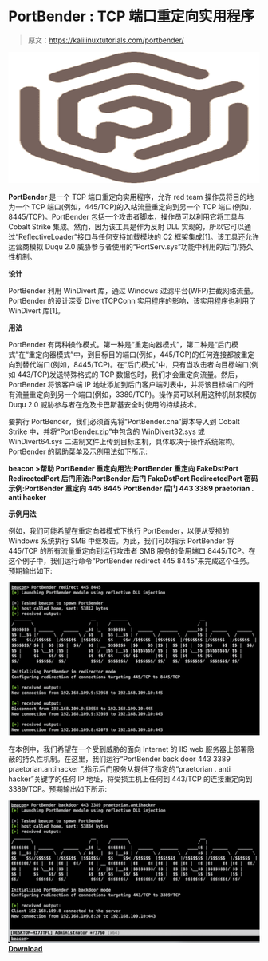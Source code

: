 # PortBender : TCP 端口重定向实用程序

> 原文：<https://kalilinuxtutorials.com/portbender/>

[![](img//3763c68e0831d68703386228c66af043.png)](https://blogger.googleusercontent.com/img/a/AVvXsEiuzmwQ1hPe5AlGoEEcjHS1WTcnpmh-yaMIi8w03OTsMOUmw5p_HZVY0z-McVm3b6-B6alWWyxNNc9z_0JAcgcJI091GecJPH03mMyjExGBSO8SgDxGT4DHMaFWUoMHSCzcU8UbR8dPI_UqiPb3ufwvU_gBNvZFJg-zcBNMKrjeFSna49zltIAhhQdF=s728)

**PortBender** 是一个 TCP 端口重定向实用程序，允许 red team 操作员将目的地为一个 TCP 端口(例如，445/TCP)的入站流量重定向到另一个 TCP 端口(例如，8445/TCP)。PortBender 包括一个攻击者脚本，操作员可以利用它将工具与 Cobalt Strike 集成。然而，因为该工具是作为反射 DLL 实现的，所以它可以通过“ReflectiveLoader”接口与任何支持加载模块的 C2 框架集成[1]。该工具还允许运营商模拟 Duqu 2.0 威胁参与者使用的“PortServ.sys”功能中利用的后门/持久性机制。

**设计**

PortBender 利用 WinDivert 库，通过 Windows 过滤平台(WFP)拦截网络流量。PortBender 的设计深受 DivertTCPConn 实用程序的影响，该实用程序也利用了 WinDivert 库[1]。

**用法**

PortBender 有两种操作模式。第一种是“重定向器模式”，第二种是“后门模式”在“重定向器模式”中，到目标目的端口(例如，445/TCP)的任何连接都被重定向到替代端口(例如，8445/TCP)。在“后门模式”中，只有当攻击者向目标端口(例如 443/TCP)发送特殊格式的 TCP 数据包时，我们才会重定向流量。然后，PortBender 将该客户端 IP 地址添加到后门客户端列表中，并将该目标端口的所有流量重定向到另一个端口(例如，3389/TCP)。操作员可以利用这种机制来模仿 Duqu 2.0 威胁参与者在危及卡巴斯基安全时使用的持续技术。

要执行 PortBender，我们必须首先将“PortBender.cna”脚本导入到 Cobalt Strike 中，并将“PortBender.zip”中包含的 WinDivert32.sys 或 WinDivert64.sys 二进制文件上传到目标主机，具体取决于操作系统架构。PortBender 的帮助菜单及示例用法如下所示:

**beacon >帮助 PortBender
重定向用法:PortBender 重定向 FakeDstPort RedirectedPort
后门用法:PortBender 后门 FakeDstPort RedirectedPort 密码
示例:**P**ortBender 重定向 445 8445
PortBender 后门 443 3389 praetorian . anti hacker**

**示例用法**

例如，我们可能希望在重定向器模式下执行 PortBender，以便从受损的 Windows 系统执行 SMB 中继攻击。为此，我们可以指示 PortBender 将 445/TCP 的所有流量重定向到运行攻击者 SMB 服务的备用端口 8445/TCP。在这个例子中，我们运行命令“PortBender redirect 445 8445”来完成这个任务。预期输出如下:

![](img//4a9cb99621787f791c77f08c7c43cc56.png)

在本例中，我们希望在一个受到威胁的面向 Internet 的 IIS web 服务器上部署隐蔽的持久性机制。在这里，我们运行“PortBender back door 443 3389 praetorian.antihacker ”,指示后门服务从提供了指定的“praetorian . anti hacker”关键字的任何 IP 地址，将受损主机上任何到 443/TCP 的连接重定向到 3389/TCP。预期输出如下所示:

![](img//4eae8a6591cb12de8c7b63cf384f1dde.png)[**Download**](https://github.com/praetorian-inc/PortBender)